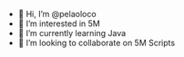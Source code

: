 - 👋 Hi, I’m @pelaoloco
- 👀 I’m interested in 5M
- 🌱 I’m currently learning Java
- 💞️ I’m looking to collaborate on 5M Scripts
